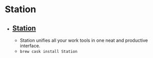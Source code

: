 # Station
- [Station](https://getstation.com/)
  -  
  - Station unifies all your work tools in one neat and productive interface.
  - `brew cask install Station`
